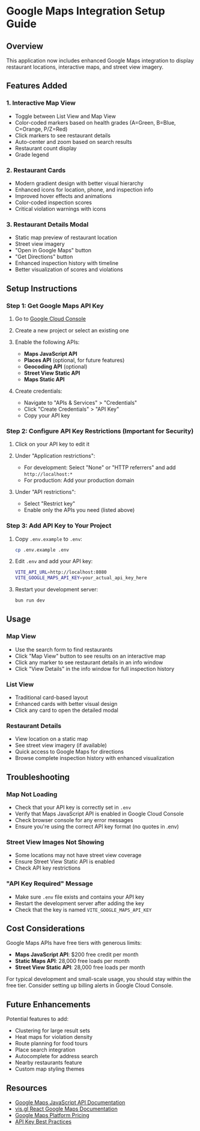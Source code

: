 # Google Maps Integration Setup Guide

## Overview
This application now includes enhanced Google Maps integration to display restaurant locations, interactive maps, and street view imagery.

## Features Added

### 1. **Interactive Map View**
- Toggle between List View and Map View
- Color-coded markers based on health grades (A=Green, B=Blue, C=Orange, P/Z=Red)
- Click markers to see restaurant details
- Auto-center and zoom based on search results
- Restaurant count display
- Grade legend

### 2. **Restaurant Cards**
- Modern gradient design with better visual hierarchy
- Enhanced icons for location, phone, and inspection info
- Improved hover effects and animations
- Color-coded inspection scores
- Critical violation warnings with icons

### 3. **Restaurant Details Modal**
- Static map preview of restaurant location
- Street view imagery
- "Open in Google Maps" button
- "Get Directions" button
- Enhanced inspection history with timeline
- Better visualization of scores and violations

## Setup Instructions

### Step 1: Get Google Maps API Key

1. Go to [Google Cloud Console](https://console.cloud.google.com/)
2. Create a new project or select an existing one
3. Enable the following APIs:
   - **Maps JavaScript API**
   - **Places API** (optional, for future features)
   - **Geocoding API** (optional)
   - **Street View Static API**
   - **Maps Static API**

4. Create credentials:
   - Navigate to "APIs & Services" > "Credentials"
   - Click "Create Credentials" > "API Key"
   - Copy your API key

### Step 2: Configure API Key Restrictions (Important for Security)

1. Click on your API key to edit it
2. Under "Application restrictions":
   - For development: Select "None" or "HTTP referrers" and add `http://localhost:*`
   - For production: Add your production domain

3. Under "API restrictions":
   - Select "Restrict key"
   - Enable only the APIs you need (listed above)

### Step 3: Add API Key to Your Project

1. Copy `.env.example` to `.env`:
   ```bash
   cp .env.example .env
   ```

2. Edit `.env` and add your API key:
   ```bash
   VITE_API_URL=http://localhost:8080
   VITE_GOOGLE_MAPS_API_KEY=your_actual_api_key_here
   ```

3. Restart your development server:
   ```bash
   bun run dev
   ```

## Usage

### Map View
- Use the search form to find restaurants
- Click "Map View" button to see results on an interactive map
- Click any marker to see restaurant details in an info window
- Click "View Details" in the info window for full inspection history

### List View
- Traditional card-based layout
- Enhanced cards with better visual design
- Click any card to open the detailed modal

### Restaurant Details
- View location on a static map
- See street view imagery (if available)
- Quick access to Google Maps for directions
- Browse complete inspection history with enhanced visualization

## Troubleshooting

### Map Not Loading
- Check that your API key is correctly set in `.env`
- Verify that Maps JavaScript API is enabled in Google Cloud Console
- Check browser console for any error messages
- Ensure you're using the correct API key format (no quotes in .env)

### Street View Images Not Showing
- Some locations may not have street view coverage
- Ensure Street View Static API is enabled
- Check API key restrictions

### "API Key Required" Message
- Make sure `.env` file exists and contains your API key
- Restart the development server after adding the key
- Check that the key is named `VITE_GOOGLE_MAPS_API_KEY`

## Cost Considerations

Google Maps APIs have free tiers with generous limits:
- **Maps JavaScript API**: $200 free credit per month
- **Static Maps API**: 28,000 free loads per month
- **Street View Static API**: 28,000 free loads per month

For typical development and small-scale usage, you should stay within the free tier. Consider setting up billing alerts in Google Cloud Console.

## Future Enhancements

Potential features to add:
- Clustering for large result sets
- Heat maps for violation density
- Route planning for food tours
- Place search integration
- Autocomplete for address search
- Nearby restaurants feature
- Custom map styling themes

## Resources

- [Google Maps JavaScript API Documentation](https://developers.google.com/maps/documentation/javascript)
- [vis.gl React Google Maps Documentation](https://visgl.github.io/react-google-maps/)
- [Google Maps Platform Pricing](https://mapsplatform.google.com/pricing/)
- [API Key Best Practices](https://developers.google.com/maps/api-security-best-practices)

